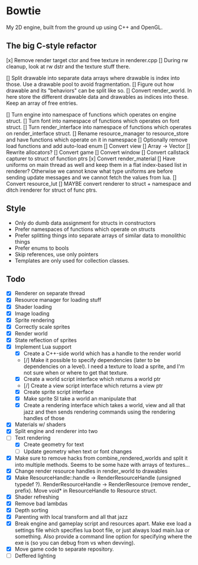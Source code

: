 Bowtie
======

My 2D engine, built from the ground up using C++ and OpenGL.


## The big C-style refactor

[x] Remove render target ctor and free texture in renderer.cpp
    [] During rw cleanup, look at rw dstr and the texture stuff there.

[] Split drawable into separate data arrays where drawable is index into those. Use a drawable pool to avoid fragmentation.
    [] Figure out how drawable and its "behaviors" can be split like so.
[] Convert render_world. In here store the different drawable data and drawables as indices into these. Keep an array of free entries.

[] Turn engine into namespace of functions which operates on engine struct.
[] Turn font into namespace of functions which operates on font struct.
[] Turn render_interface into namespace of functions which operates on render_interface struct.
[] Rename resource_manager to resource_store and have functions which operate on it in namespace
    [] Optionally remove load functions and add auto-load enum
[] Convert view
[] Array -> Vector
[] Rewrite allocators?
[] Convert game
[] Convert window
[] Convert callstack capturer to struct of function ptrs
[x] Convert render_material
    [] Have uniforms on main thread as well and keep them in a flat index-based list in renderer? Otherwise we cannot know what type uniforms are before sending update messages and we cannot fetch the values from lua.
[] Convert resource_lut
[] MAYBE convert renderer to struct + namespace and ditch irenderer for struct of func ptrs.

## Style

- Only do dumb data assignment for structs in constructors
- Prefer namespaces of functions which operate on structs
- Prefer splitting things into separate arrays of similar data to monolithic things
- Prefer enums to bools
- Skip references, use only pointers
- Templates are only used for collection classes.

## Todo

* [x] Renderer on separate thread
* [x] Resource manager for loading stuff
* [x] Shader loading
* [x] Image loading
* [x] Sprite rendering
* [x] Correctly scale sprites
* [x] Render world
* [x] State reflection of sprites
* [x] Implement Lua support
    * [x] Create a C++-side world which has a handle to the render world
    * [/] Make it possible to specify dependencies (later to be dependencies on a level). I need a texture to load a sprite, and I'm not sure when or where to get that texture.
    * [x] Create a world script interface which returns a world ptr
    * [/] Create a view script interface which returns a view ptr
    * [x] Create sprite script interface
    * [x] Make sprite SI take a world an manipulate that
    * [x] Create a rendering interface which takes a world, view and all that jazz and then sends rendering commands using the rendering handles of those
* [x] Materials w/ shaders
* [x] Split engine and renderer into two
* [ ] Text rendering
    * [x] Create geometry for text
    * [ ] Update geometry when text or font changes
* [x] Make sure to remove hacks from combine_rendered_worlds and split it into multiple methods. Seems to be  some haze with arrays of textures...
* [x] Change render resource handles in render_world to drawables
* [x] Make ResourceHandle::handle -> RenderResourceHandle (unsigned typedef ?). RenderResourceHandle -> RenderResource (remove render_ prefix). Move void* in ResourceHandle to Resource struct.
* [x] Shader refreshing
* [x] Remove bad lambdas
* [x] Depth sorting
* [x] Parenting with local transform and all that jazz
* [x] Break engine and gameplay script and resources apart. Make exe load a settings file which specifies lua boot file, or just always load main.lua or something. Also provide a command line option for specifying where the exe is (so you can debug from vs when devving).
* [x] Move game code to separate repository.
* [ ] Deffered lighting

